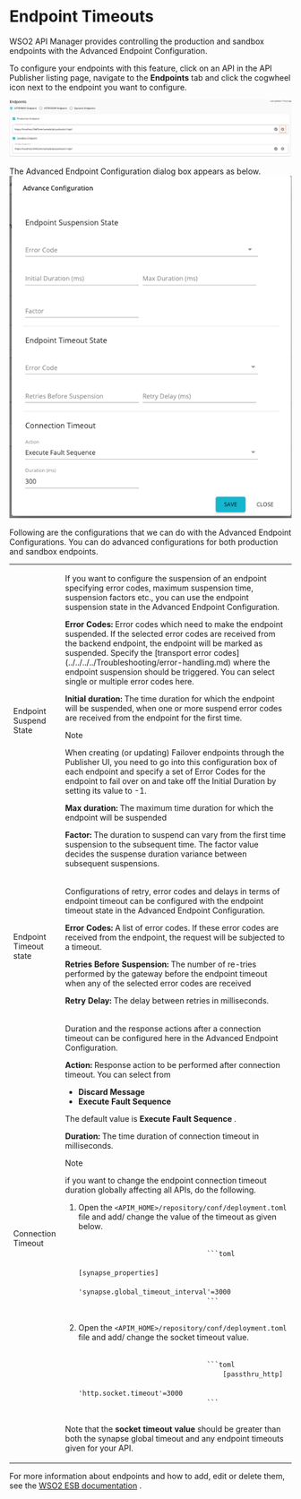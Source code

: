 # Endpoint Timeouts

WSO2 API Manager provides controlling the production and sandbox endpoints with the Advanced Endpoint Configuration.

To configure your endpoints with this feature, click on an API in the API Publisher listing page, navigate to the
 **Endpoints** tab and click the cogwheel icon next to the endpoint you want to configure.
 
[![](../../../../assets/img/Learn/advance-ep-config-cogwheel.png)](../../../../assets/img/Learn/advance-ep-config-cogwheel.png)

The Advanced Endpoint Configuration dialog box appears as below.
[![](../../../../assets/img/Learn/advance-config-dialog.png)](../../../../assets/img/Learn/advance-config-dialog.png)

Following are the configurations that we can do with the Advanced Endpoint Configurations. You can do advanced configurations for both production and sandbox endpoints.
<table>
    <tbody>
        <tr class="odd">
            <td>Endpoint Suspend State</td>
            <td>
                <div class="content-wrapper">
                    <p>If you want to configure the suspension of an endpoint specifying error codes, maximum suspension time, suspension factors etc., you can use the endpoint suspension state in the Advanced Endpoint Configuration.</p>
                    <p><strong>Error Codes:</strong> Error codes which need to make the endpoint suspended. If the
                     selected error codes are received from the backend endpoint, the endpoint will be marked as
                      suspended. Specify the [transport error codes](../../../../Troubleshooting/error-handling.md) where the endpoint suspension should be
                      triggered. You can select single or multiple error codes here.</p>
                    <p><strong>Initial duration:</strong> The time duration for which the endpoint will be suspended, when one or more suspend error codes are received from the endpoint for the first time.</p>
                        <div class="admonition note">
                              <p class="admonition-title">Note</p>
                              <p>When creating (or updating) Failover endpoints through the Publisher UI, you need to go into this configuration box of each endpoint and specify a set of Error Codes for the endpoint to fail over on and take off the Initial Duration by setting its value to -1.</p>
                        </div> 
                    <p><strong>Max duration:</strong> The maximum time duration for which the endpoint will be suspended</p>
                    <p><strong>Factor:</strong> The duration to suspend can vary from the first time suspension to the subsequent time. The factor value decides the suspense duration variance between subsequent suspensions.</p>
                </div>
            </td>
        </tr>
        <tr class="even">
            <td>Endpoint Timeout state</td>
            <td><p>Configurations of retry, error codes and delays in terms of endpoint timeout can be configured with the endpoint timeout state in the Advanced Endpoint Configuration.</p>
            <p><strong>Error Codes:</strong> A list of error codes. If these error codes are received from the endpoint, the request will be subjected to a timeout.</p>
            <p><strong>Retries Before Suspension:</strong> The number of re-tries performed by the gateway before
             the endpoint timeout when any  of the selected error codes are received</p>
            <p><strong>Retry Delay:</strong> The delay between retries in milliseconds.</p></td>
        </tr>
        <tr class="odd">
            <td>Connection Timeout</td>
            <td>
                <div class="content-wrapper">
                    <p>Duration and the response actions after a connection timeout can be configured here in the Advanced Endpoint Configuration.</p>
                    <p><strong>Action:</strong> Response action to be performed after connection timeout.
                    You can select from 
                        <ul>
                            <li><strong>Discard Message</strong></li>
                            <li><strong>Execute Fault Sequence</strong></li>
                        </ul>
                    The default value is <strong>Execute Fault Sequence</strong> .
                    </p>
                    <p><strong>Duration:</strong> The time duration of connection timeout in milliseconds.</p>
                    <div class="admonition note">
                        <p class="admonition-title">Note</p>
                        <p>if you want to change the endpoint connection timeout duration globally affecting all APIs, do the following.</p>
                        <ol>
                            <li>
                                <p>Open the <code>&lt;APIM_HOME&gt;/repository/conf/deployment.toml</code> file
                                 and add/ change the value of the timeout as given below.</p>
                                <code class="toml plain">
                                ```toml
                                    [synapse_properties]
                                    'synapse.global_timeout_interval'=3000
                                ```
                                </code>
                            </li>
                            <li>
                                <p>Open the <code>&lt;APIM_HOME&gt;/repository/conf/deployment.toml</code> file
                                 and add/ change the socket timeout value.</p>
                                <code>
                                ```toml
                                    [passthru_http]
                                    'http.socket.timeout'=3000
                                ```
                                </code>
                            </li>
                        </ol>
                        <p>Note that the <strong>socket timeout value</strong> should be greater than both the synapse global timeout and any endpoint timeouts given for your API.</p>
                    </div>
                </div>
            </td>
        </tr>
    </tbody>
</table>

For more information about endpoints and how to add, edit or delete them, see the [WSO2 ESB documentation](https://docs.wso2.com/display/EI611/Working+with+Endpoints) .

